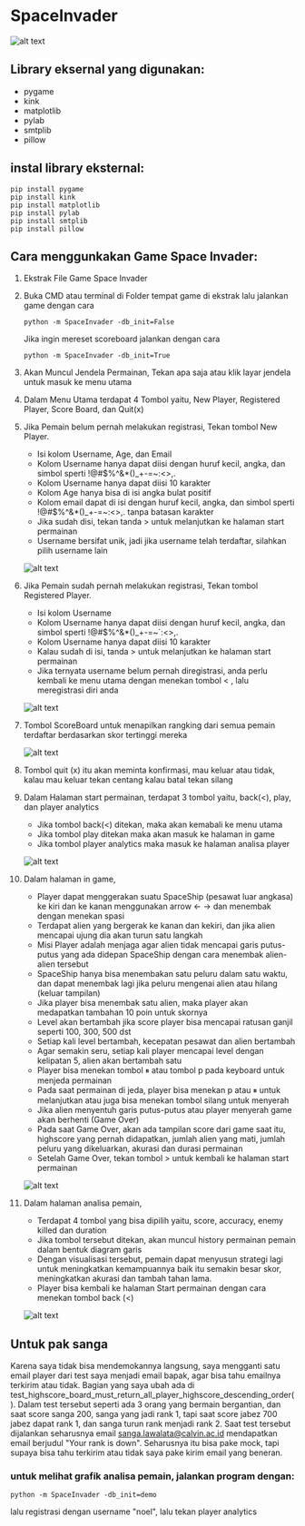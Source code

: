 # SpaceInvader
![alt text](https://github.com/noelmandak/SpaceInvader/blob/master/resource/screenshoot/1%20main%20menu.png?raw=true)


## Library eksernal yang digunakan:
* pygame
* kink
* matplotlib
* pylab
* smtplib
* pillow

## instal library eksternal:
```
pip install pygame
pip install kink
pip install matplotlib
pip install pylab
pip install smtplib
pip install pillow
```

## Cara menggunkakan Game Space Invader:
1. Ekstrak File Game Space Invader
2. Buka CMD atau terminal di Folder tempat game di ekstrak lalu jalankan game dengan cara 

    ```
    python -m SpaceInvader -db_init=False
    ```
    
    Jika ingin mereset scoreboard jalankan dengan cara
    ```
    python -m SpaceInvader -db_init=True
    ```
  
5. Akan Muncul Jendela Permainan, Tekan apa saja atau klik layar jendela untuk masuk ke menu utama
6. Dalam Menu Utama terdapat 4 Tombol yaitu, New Player, Registered Player, Score Board, dan Quit(x)
7. Jika Pemain belum pernah melakukan registrasi, Tekan tombol New Player.


    * Isi kolom Username, Age, dan Email
    * Kolom Username hanya dapat diisi dengan huruf kecil, angka, dan simbol sperti !@#$%^&*()_+-=~:<>,.
    * Kolom Username hanya dapat diisi 10 karakter
    * Kolom Age hanya bisa di isi angka bulat positif
    * Kolom email dapat di isi dengan huruf kecil, angka, dan simbol sperti !@#$%^&*()_+-=~:<>,. tanpa batasan karakter
    * Jika sudah disi, tekan tanda > untuk melanjutkan ke halaman start permainan
    * Username bersifat unik, jadi jika username telah terdaftar, silahkan pilih username lain
    
    ![alt text](https://github.com/noelmandak/SpaceInvader/blob/master/resource/screenshoot/2.a%20new%20player.png?raw=true)

  
6. Jika Pemain sudah pernah melakukan registrasi, Tekan tombol Registered Player.
    * Isi kolom Username
    * Kolom Username hanya dapat diisi dengan huruf kecil, angka, dan simbol sperti !@#$%^&*()_+-=~`:<>,.
    * Kolom Username hanya dapat diisi 10 karakter
    * Kalau sudah di isi, tanda > untuk melanjutkan ke halaman start permainan
    * Jika ternyata username belum pernah diregistrasi, anda perlu kembali ke menu utama dengan menekan tombol < , lalu meregistrasi diri anda

    ![alt text](https://github.com/noelmandak/SpaceInvader/blob/master/resource/screenshoot/2.a%20registered%20player.png?raw=true)


7. Tombol ScoreBoard untuk menapilkan rangking dari semua pemain terdaftar berdasarkan skor tertinggi mereka


    ![alt text](https://github.com/noelmandak/SpaceInvader/blob/master/resource/screenshoot/2.c%20scoreboard.png?raw=true)


9. Tombol quit (x) itu akan meminta konfirmasi, mau keluar atau tidak, kalau mau keluar tekan centang kalau batal tekan silang
10. Dalam Halaman start permainan, terdapat 3 tombol yaitu, back(<), play, dan player analytics
    * Jika tombol back(<) ditekan, maka akan kemabali ke menu utama
    * Jika tombol play ditekan maka akan masuk ke halaman in game
    * Jika tombol player analytics maka masuk ke halaman analisa player

    ![alt text](https://github.com/noelmandak/SpaceInvader/blob/master/resource/screenshoot/3%20start%20page.png?raw=true)

11. Dalam halaman in game, 
    * Player dapat menggerakan suatu SpaceShip (pesawat luar angkasa) ke kiri dan ke kanan menggunakan arrow ← → dan menembak dengan menekan spasi
    * Terdapat alien yang bergerak ke kanan dan kekiri, dan jika alien mencapai ujung dia akan turun satu langkah
    * Misi Player adalah menjaga agar alien tidak mencapai garis putus-putus yang ada didepan SpaceShip dengan cara menembak alien-alien tersebut
    * SpaceShip hanya bisa menembakan satu peluru dalam satu waktu, dan dapat menembak lagi jika peluru mengenai alien atau hilang (keluar tampilan)
    * Jika player bisa menembak satu alien, maka player akan medapatkan tambahan 10 poin untuk skornya
    * Level akan bertambah jika score player bisa mencapai ratusan ganjil seperti 100, 300, 500 dst
    * Setiap kali level bertambah, kecepatan pesawat dan alien bertambah
    * Agar semakin seru, setiap kali player mencapai level dengan kelipatan 5, alien akan bertambah satu
    * Player bisa menekan tombol ⏸ atau tombol p pada keyboard untuk menjeda permainan
    * Pada saat permainan di jeda, player bisa menekan p atau ⏸ untuk melanjutkan atau juga bisa menekan tombol silang untuk menyerah
    * Jika alien menyentuh garis putus-putus atau player menyerah game akan berhenti (Game Over)
    * Pada saat Game Over, akan ada tampilan score dari game saat itu, highscore yang pernah didapatkan, jumlah alien yang mati, jumlah peluru yang dikeluarkan, akurasi dan durasi permainan
    * Setelah Game Over, tekan tombol > untuk kembali ke halaman start permainan


    ![alt text](https://github.com/noelmandak/SpaceInvader/blob/master/resource/screenshoot/5.a%20in%20game.png?raw=true)

12. Dalam halaman analisa pemain,
    * Terdapat 4 tombol yang bisa dipilih yaitu, score, accuracy, enemy killed dan duration
    * Jika tombol tersebut ditekan, akan muncul history permainan pemain dalam bentuk diagram garis
    * Dengan visualisasi tersebut, pemain dapat menyusun strategi lagi untuk meningkatkan kemampuannya baik itu semakin besar skor, meningkatkan akurasi dan tambah tahan lama.
    * Player bisa kembali ke halaman Start permainan dengan cara menekan tombol back (<)


    ![alt text](https://github.com/noelmandak/SpaceInvader/blob/master/resource/screenshoot/4.a%20score%20analytics.png?raw=true)


## Untuk pak sanga
Karena saya tidak bisa mendemokannya langsung, saya mengganti satu email player dari test saya menjadi email bapak, agar bisa tahu emailnya terkirim atau tidak.
Bagian yang saya ubah ada di test_highscore_board_must_return_all_player_highscore_descending_order(). Dalam test tersebut seperti ada 3 orang yang bermain bergantian, dan saat score sanga 200, sanga yang jadi rank 1, tapi saat score jabez 700 jabez dapat rank 1, dan sanga turun rank menjadi rank 2.
Saat test tersebut dijalankan seharusnya email sanga.lawalata@calvin.ac.id mendapatkan email berjudul "Your rank is down". 
Seharusnya itu bisa pake mock, tapi supaya bisa tahu terkirim atau tidak saya pake kirim email yang beneran.


### untuk melihat grafik analisa pemain, jalankan program dengan:
```
python -m SpaceInvader -db_init=demo
```
lalu registrasi dengan username "noel", lalu tekan player analytics
